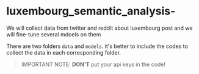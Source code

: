 # luxembourg_semantic_analysis-
We will collect data from twitter and reddit about luxembourg post and we will fine-tune several mdoels on them

There are two folders `data` and `models`. it's better to include the codes to collect the data in each corresponding folder.

> IMPORTANT NOTE: **DON'T** put your api keys in the code!